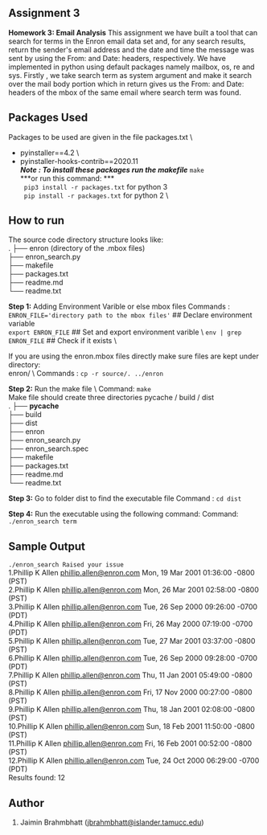 ## Assignment 3
**Homework 3: Email Analysis**
This assignment we have built a tool that can search for terms in the Enron email data set and, for any search results, return the sender's email address and the date and time the message was sent by using the From: and Date: headers, respectively.
We have implemented in python using default packages namely mailbox, os, re and sys. Firstly , we take search term as system argument and make it search over the mail body portion which in return gives us the From: and Date: headers of the mbox of the same email where search term was found.
##  Packages Used
Packages to be used are given in the file packages.txt \
 - pyinstaller==4.2 \
 - pyinstaller-hooks-contrib==2020.11 \
 ***Note : To install these packages run the makefile*** 
 `make` \
  ***or run this command: *** \
 ` pip3 install -r packages.txt` for python 3 \
 ` pip install -r packages.txt` for python 2 \
## How to run
The source code directory structure looks like: \
. 
├── enron (directory of the .mbox files) \
├── enron_search.py \
├── makefile \
├── packages.txt \
├── readme.md \
└── readme.txt

**Step 1:** Adding Environment Varible or else mbox files
Commands : 
`ENRON_FILE='directory path to the mbox files'` ## Declare environment variable \
`export ENRON_FILE`  ## Set and export environment varible \ 
`env | grep ENRON_FILE` ## Check if it exists \

If you are using the enron.mbox files directly make sure files are kept under directory: \
enron/ \ 
Commands : `cp -r source/. ../enron`

**Step 2:** Run the make file \ 
Command: `make` \
Make file should create three directories pycache / build / dist \
.
├── __pycache__ \
├── build \
├── dist \
├── enron \
├── enron_search.py \
├── enron_search.spec \
├── makefile \
├── packages.txt \
├── readme.md \
└── readme.txt

**Step 3:** Go to folder dist to find the executable file
Command : `cd dist`

**Step 4:** Run the executable using the following command:
Command: `./enron_search term`

## Sample Output
`./enron_search Raised your issue` \
1.Phillip K Allen <phillip.allen@enron.com> Mon, 19 Mar 2001 01:36:00 -0800 (PST) \
2.Phillip K Allen <phillip.allen@enron.com> Mon, 26 Mar 2001 02:58:00 -0800 (PST) \
3.Phillip K Allen <phillip.allen@enron.com> Tue, 26 Sep 2000 09:26:00 -0700 (PDT) \
4.Phillip K Allen <phillip.allen@enron.com> Fri, 26 May 2000 07:19:00 -0700 (PDT) \
5.Phillip K Allen <phillip.allen@enron.com> Tue, 27 Mar 2001 03:37:00 -0800 (PST) \
6.Phillip K Allen <phillip.allen@enron.com> Tue, 26 Sep 2000 09:28:00 -0700 (PDT) \
7.Phillip K Allen <phillip.allen@enron.com> Thu, 11 Jan 2001 05:49:00 -0800 (PST) \
8.Phillip K Allen <phillip.allen@enron.com> Fri, 17 Nov 2000 00:27:00 -0800 (PST) \
9.Phillip K Allen <phillip.allen@enron.com> Thu, 18 Jan 2001 02:08:00 -0800 (PST) \
10.Phillip K Allen <phillip.allen@enron.com> Sun, 18 Feb 2001 11:50:00 -0800 (PST) \
11.Phillip K Allen <phillip.allen@enron.com> Fri, 16 Feb 2001 00:52:00 -0800 (PST) \
12.Phillip K Allen <phillip.allen@enron.com> Tue, 24 Oct 2000 06:29:00 -0700 (PDT) \
Results found: 12

## Author
 1. Jaimin Brahmbhatt (jbrahmbhatt@islander.tamucc.edu)
